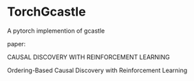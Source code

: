 # TorchGcastle
A pytorch implemention of gcastle

paper:

CAUSAL DISCOVERY WITH REINFORCEMENT LEARNING

Ordering-Based Causal Discovery with Reinforcement Learning
